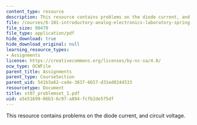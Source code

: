 ```yaml
---
content_type: resource
description: This resource contains problems on the diode current, and circuit voltage.
file: /courses/6-101-introductory-analog-electronics-laboratory-spring-2007/a5e5169906b36c97a894fcfb2de575df_st07_problemset_1.pdf
file_size: 90470
file_type: application/pdf
hide_download: true
hide_download_original: null
learning_resource_types:
- Assignments
license: https://creativecommons.org/licenses/by-nc-sa/4.0/
ocw_type: OCWFile
parent_title: Assignments
parent_type: CourseSection
parent_uid: 541b3a62-ca4e-3837-6657-d31ed0244533
resourcetype: Document
title: st07_problemset_1.pdf
uid: a5e51699-06b3-6c97-a894-fcfb2de575df
---
```

This resource contains problems on the diode current, and circuit voltage.